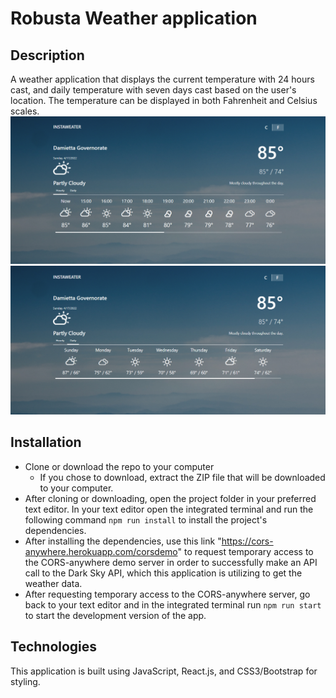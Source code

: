 # Robusta Weather application

## Description
A weather application that displays the current temperature with 24 hours cast, and daily temperature with seven days cast based on the user's location. The temperature can be displayed in both Fahrenheit and Celsius scales.
![A screenshot of the app](./src/assets/Screenshot.png)
![A screenshot of the app](./src/assets/Screenshot2.png)

## Installation
- Clone or download the repo to your computer<br />
  * If you chose to download, extract the ZIP file that will be downloaded to your computer.
- After cloning or downloading, open the project folder in your preferred text editor. In your text editor open the integrated terminal and run the following command `npm run install` to install the project's dependencies.
- After installing the dependencies, use this link "https://cors-anywhere.herokuapp.com/corsdemo" to request temporary access to the CORS-anywhere demo server in order to successfully make an API call to the Dark Sky API, which this application is utilizing to get the weather data.
- After requesting temporary access to the CORS-anywhere server, go back to your text editor and in the integrated terminal run `npm run start` to start the development version of the app.

## Technologies
This application is built using JavaScript, React.js, and CSS3/Bootstrap for styling. 
